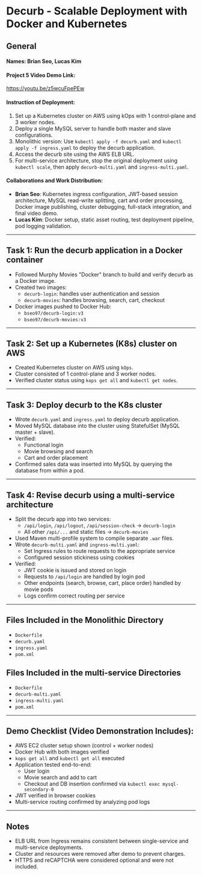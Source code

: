 # Decurb - Scalable Deployment with Docker and Kubernetes

## General

#### Names: Brian Seo, Lucas Kim

#### Project 5 Video Demo Link:
https://youtu.be/z5wcuFpePEw

#### Instruction of Deployment:
1. Set up a Kubernetes cluster on AWS using kOps with 1 control-plane and 3 worker nodes.
2. Deploy a single MySQL server to handle both master and slave configurations.
3. Monolithic version: Use `kubectl apply -f decurb.yaml` and `kubectl apply -f ingress.yaml` to deploy the decurb application.
4. Access the decurb site using the AWS ELB URL.
5. For multi-service architecture, stop the original deployment using `kubectl scale`, then apply `decurb-multi.yaml` and `ingress-multi.yaml`.

#### Collaborations and Work Distribution:
- **Brian Seo**: Kubernetes ingress configuration, JWT-based session architecture, MySQL read-write splitting, cart and order processing, Docker image publishing, cluster debugging, full-stack integration, and final video demo.
- **Lucas Kim**: Docker setup, static asset routing, test deployment pipeline, pod logging validation.

---

## Task 1: Run the decurb application in a Docker container

- Followed Murphy Movies "Docker" branch to build and verify decurb as a Docker image.
- Created two images:
  - `decurb-login`: handles user authentication and session
  - `decurb-movies`: handles browsing, search, cart, checkout
- Docker images pushed to Docker Hub:  
  - `bseo97/decurb-login:v3`  
  - `bseo97/decurb-movies:v3`  

---

## Task 2: Set up a Kubernetes (K8s) cluster on AWS

- Created Kubernetes cluster on AWS using `kOps`.
- Cluster consisted of 1 control-plane and 3 worker nodes.
- Verified cluster status using `kops get all` and `kubectl get nodes`.

---

## Task 3: Deploy decurb to the K8s cluster

- Wrote `decurb.yaml` and `ingress.yaml` to deploy decurb application.
- Moved MySQL database into the cluster using StatefulSet (MySQL master + slave).
- Verified:
  - Functional login
  - Movie browsing and search
  - Cart and order placement
- Confirmed sales data was inserted into MySQL by querying the database from within a pod.

---

## Task 4: Revise decurb using a multi-service architecture

- Split the decurb app into two services:
  - `/api/login`, `/api/logout`, `/api/session-check` → `decurb-login`
  - All other `/api/...` and static files → `decurb-movies`
- Used Maven multi-profile system to compile separate `.war` files.
- Wrote `decurb-multi.yaml` and `ingress-multi.yaml`:
  - Set Ingress rules to route requests to the appropriate service
  - Configured session stickiness using cookies
- Verified:
  - JWT cookie is issued and stored on login
  - Requests to `/api/login` are handled by login pod
  - Other endpoints (search, browse, cart, place order) handled by movie pods
  - Logs confirm correct routing per service

---

## Files Included in the Monolithic Directory

- `Dockerfile`
- `decurb.yaml`
- `ingress.yaml`
- `pom.xml`

## Files Included in the multi-service Directories

- `Dockerfile`
- `decurb-multi.yaml`
- `ingress-multi.yaml`
- `pom.xml`


---

## Demo Checklist (Video Demonstration Includes):

- AWS EC2 cluster setup shown (control + worker nodes)
- Docker Hub with both images verified
- `kops get all` and `kubectl get all` executed
- Application tested end-to-end:
  - User login
  - Movie search and add to cart
  - Checkout and DB insertion confirmed via `kubectl exec mysql-secondary-0`
- JWT verified in browser cookies
- Multi-service routing confirmed by analyzing pod logs

---

## Notes

- ELB URL from Ingress remains consistent between single-service and multi-service deployments.
- Cluster and resources were removed after demo to prevent charges.
- HTTPS and reCAPTCHA were considered optional and were not included.

